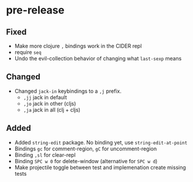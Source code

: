 # pre-release

## Fixed

* Make more clojure `,` bindings work in the CIDER repl
* require `seq`
* Undo the evil-collection behavior of changing what `last-sexp` means

## Changed

* Changed `jack-in` keybindings to a `,j` prefix. 
  * `,jj` jack in default
  * `,jo` jack in other (cljs)
  * `,ja` jack in all (clj + cljs)
  
## Added

* Added `string-edit` package. No binding yet, use `string-edit-at-point`
* Bindings `gc` for comment-region, `gC` for uncomment-region
* Binding `,sl` for clear-repl
* Binding `SPC w 0` for delete-window (alternative for `SPC w d`)
* Make projectile toggle between test and implemenation create missing tests
